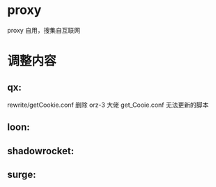 # proxy

proxy 自用，搜集自互联网

# 调整内容

## qx:

rewrite/getCookie.conf 删除 orz-3 大佬 get_Cooie.conf 无法更新的脚本

## loon:

## shadowrocket:

## surge:
